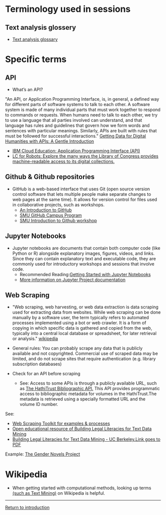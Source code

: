 # Terminology used in sessions

## Text analysis glossery 
* [Text analysis glossary](https://constellate.org/docs/key-terms/)


# Specific terms


## API 

* What’s an API?

"An API, or Application Programming Interface, is, in general, a defined way for different parts of software systems to talk to each other. A software system is made of many individual parts that must work together to respond to commands or requests. When humans need to talk to each other, we try to use a language that all parties involved can understand, and that language has rules and guidelines that govern how we form words and sentences with particular meanings. Similarly, APIs are built with rules that must be followed for successful interactions." [Getting Data for Digital Humanities with APIs: A Gentle Introduction](https://studentwork.prattsi.org/dh/2019/05/13/getting-data-for-digital-humanities-with-apis/)

* [IBM Cloud Education: Application Programming Interface (API)](https://www.ibm.com/cloud/learn/api#toc-what-is-an-dhlDsqDX)
* [LC for Robots: Explore the many ways the Library of Congress provides machine-readable access to its digital collections.](https://labs.loc.gov/lc-for-robots/)

## Github & Github repositories
* GitHub is a web-based interface that uses Git (open source version control software that lets multiple people make separate changes to web pages at the same time). It allows for version control for files used in collaborative projects, such as workshops. 
    * [An Introduction to GitHub](https://digital.gov/resources/an-introduction-github/)
    * [SMU GitHub Campus Program](https://www.smu.edu/OIT/Services/GitHub)
    * [SMU Introduction to Github workshop](https://libcal.smu.edu/calendar/?t=g&q=github&cid=-1&cal=-1&inc=0)


## Jupyter Notebooks
* Jupyter notebooks are documents that contain both computer code (like Python or R) alongside explanatory images, figures, videos, and links. Since they can contain explanatory text and executable code, they are commonly used for introductory workshops and sessions that involve code. 
    * Recommended Reading:[Getting Started with Jupyter Notebooks](https://constellate.org/tutorials/getting-started-with-jupyter)
    * [More information on Jupyter Project documentation](https://docs.jupyter.org/en/latest/)


## Web Scraping
* "Web scraping, web harvesting, or web data extraction is data scraping used for extracting data from websites. While web scraping can be done manually by a software user, the term typically refers to automated processes implemented using a bot or web crawler. It is a form of copying in which specific data is gathered and copied from the web, typically into a central local database or spreadsheet, for later retrieval or analysis." [wikipedia](https://en.wikipedia.org/wiki/Web_scraping)

 
* General rules: You can probably scrape any data that is publicly available and not copyrighted. Commercial use of scraped data may be limited, and do not scrape sites that require authentication (e.g. library subscription databases)
* Check for an API before scraping
  * See: Access to some APIs is through a publicly available URL, such as [The HathiTrust Bibliographic API.](https://www.hathitrust.org/bib_api) This API provides programmatic access to bibliographic metadata for volumes in the HathiTrust.The metadata is retrieved using a specially formatted URL and the volume ID number.


See:
* [Web Scraping Toolkit for examples & processes](https://github.com/ashleychampagne/Web-Scraping-Toolkit) 
* [Open educational resource of Building Legal Literacies for Text Data Mining](https://update.lib.berkeley.edu/2021/07/26/now-available-open-educational-resource-of-building-legal-literacies-for-text-data-mining/)
* [Building Legal Literacies for Text Data Mining - UC Berkeley.Link goes to PDF](https://berkeley.pressbooks.pub/buildinglltdm/open/download?type=pdf)

Example: [The Gender Novels Project](http://gendernovels.digitalhumanitiesmit.org/info/web_scraping)

# Wikipedia 
* When getting started with computational methods, looking up terms [(such as Text Mining)](https://en.wikipedia.org/wiki/Text_mining) on Wikipedia is helpful.  



-----
[Return to introduction](https://github.com/SouthernMethodistUniversity/introTDM)
